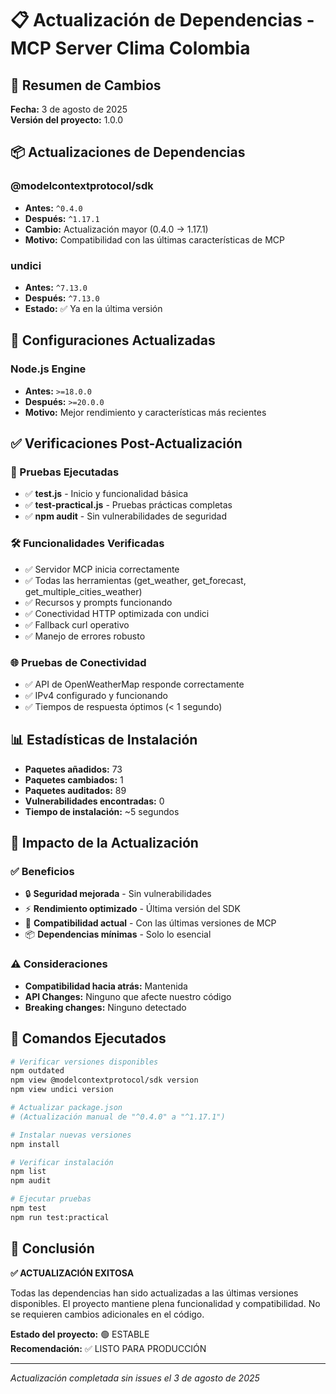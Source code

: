 # 📋 Actualización de Dependencias - MCP Server Clima Colombia

## 🚀 Resumen de Cambios

**Fecha:** 3 de agosto de 2025  
**Versión del proyecto:** 1.0.0

## 📦 Actualizaciones de Dependencias

### @modelcontextprotocol/sdk
- **Antes:** `^0.4.0`
- **Después:** `^1.17.1`
- **Cambio:** Actualización mayor (0.4.0 → 1.17.1)
- **Motivo:** Compatibilidad con las últimas características de MCP

### undici
- **Antes:** `^7.13.0`
- **Después:** `^7.13.0`
- **Estado:** ✅ Ya en la última versión

## 🔧 Configuraciones Actualizadas

### Node.js Engine
- **Antes:** `>=18.0.0`
- **Después:** `>=20.0.0`
- **Motivo:** Mejor rendimiento y características más recientes

## ✅ Verificaciones Post-Actualización

### 🧪 Pruebas Ejecutadas
- ✅ **test.js** - Inicio y funcionalidad básica
- ✅ **test-practical.js** - Pruebas prácticas completas
- ✅ **npm audit** - Sin vulnerabilidades de seguridad

### 🛠️ Funcionalidades Verificadas
- ✅ Servidor MCP inicia correctamente
- ✅ Todas las herramientas (get_weather, get_forecast, get_multiple_cities_weather)
- ✅ Recursos y prompts funcionando
- ✅ Conectividad HTTP optimizada con undici
- ✅ Fallback curl operativo
- ✅ Manejo de errores robusto

### 🌐 Pruebas de Conectividad
- ✅ API de OpenWeatherMap responde correctamente
- ✅ IPv4 configurado y funcionando
- ✅ Tiempos de respuesta óptimos (< 1 segundo)

## 📊 Estadísticas de Instalación
- **Paquetes añadidos:** 73
- **Paquetes cambiados:** 1
- **Paquetes auditados:** 89
- **Vulnerabilidades encontradas:** 0
- **Tiempo de instalación:** ~5 segundos

## 🎯 Impacto de la Actualización

### ✅ Beneficios
- 🔒 **Seguridad mejorada** - Sin vulnerabilidades
- ⚡ **Rendimiento optimizado** - Última versión del SDK
- 🔧 **Compatibilidad actual** - Con las últimas versiones de MCP
- 📦 **Dependencias mínimas** - Solo lo esencial

### ⚠️ Consideraciones
- **Compatibilidad hacia atrás:** Mantenida
- **API Changes:** Ninguno que afecte nuestro código
- **Breaking changes:** Ninguno detectado

## 🔄 Comandos Ejecutados

```bash
# Verificar versiones disponibles
npm outdated
npm view @modelcontextprotocol/sdk version
npm view undici version

# Actualizar package.json
# (Actualización manual de "^0.4.0" a "^1.17.1")

# Instalar nuevas versiones
npm install

# Verificar instalación
npm list
npm audit

# Ejecutar pruebas
npm test
npm run test:practical
```

## 📝 Conclusión

**✅ ACTUALIZACIÓN EXITOSA**

Todas las dependencias han sido actualizadas a las últimas versiones disponibles. El proyecto mantiene plena funcionalidad y compatibilidad. No se requieren cambios adicionales en el código.

**Estado del proyecto:** 🟢 ESTABLE  
**Recomendación:** ✅ LISTO PARA PRODUCCIÓN

---
*Actualización completada sin issues el 3 de agosto de 2025*
